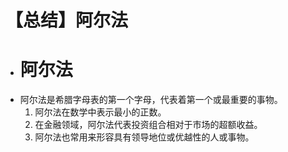 # 【总结】阿尔法

-   # 阿尔法
-   阿尔法是希腊字母表的第一个字母，代表着第一个或最重要的事物。
    1.  阿尔法在数学中表示最小的正数。
    2.  在金融领域，阿尔法代表投资组合相对于市场的超额收益。
    3.  阿尔法也常用来形容具有领导地位或优越性的人或事物。
